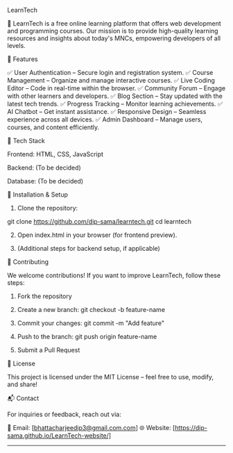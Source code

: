 LearnTech

🚀 LearnTech is a free online learning platform that offers web development and programming courses. Our mission is to provide high-quality learning resources and insights about today's MNCs, empowering developers of all levels.

🌟 Features

✅ User Authentication – Secure login and registration system.
✅ Course Management – Organize and manage interactive courses.
✅ Live Coding Editor – Code in real-time within the browser.
✅ Community Forum – Engage with other learners and developers.
✅ Blog Section – Stay updated with the latest tech trends.
✅ Progress Tracking – Monitor learning achievements.
✅ AI Chatbot – Get instant assistance.
✅ Responsive Design – Seamless experience across all devices.
✅ Admin Dashboard – Manage users, courses, and content efficiently.

📌 Tech Stack

Frontend: HTML, CSS, JavaScript

Backend: (To be decided)

Database: (To be decided)



🚀 Installation & Setup

1. Clone the repository:

git clone https://github.com/dip-sama/learntech.git
cd learntech


2. Open index.html in your browser (for frontend preview).


3. (Additional steps for backend setup, if applicable)



📢 Contributing

We welcome contributions! If you want to improve LearnTech, follow these steps:

1. Fork the repository


2. Create a new branch: git checkout -b feature-name


3. Commit your changes: git commit -m "Add feature"


4. Push to the branch: git push origin feature-name


5. Submit a Pull Request



📄 License

This project is licensed under the MIT License – feel free to use, modify, and share!

📬 Contact

For inquiries or feedback, reach out via:

📧 Email: [bhattacharjeedip3@gmail.com.com]
🌐 Website: [https://dip-sama.github.io/LearnTech-website/]


---


